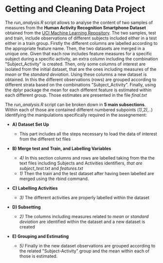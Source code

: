 # Getting and Cleaning Data Project
The *run_analysis.R* script allows to analyse the content of two samples of measures from the **Human Activity Recognition Smartphone Dataset** obtained from the [UCI Machine Learning Repository](http://archive.ics.uci.edu/ml/). The two samples, test and train, include observations of different subjects included either in a test either in a train group. 
Firstly the different columns are labelled according to the appropriate feature name. Then, the two datasets are merged in a unique one. Given that each row includes feature measures for a specific subject during a specific activity, an extra column including the combination "Subject_Activity" is created. 
Then, only some columns of interest are isolated from the initial dataset, that are the ones including measures of the *mean* or the *standard deviation*. Using these columns a new dataset is obtained. In this the different observations (rows) are grouped according to different strata based on the combinations "Subject_Activity". Finally, using the dplyr package the mean for each different feature is estimated within each different group. Those estimates are presented in the file *final.txt* 

The *run_analysis.R* script can be broken down in **5 main subsections**. Within each of those are contained different numbered subpoints (*1)*,*2)*,..) identifying the manipulations specifically required in the assegnement: 

* **A) Dataset Set Up**
    * This part includes all the steps necessary to load the data of interest from the different txt files

* **B) Merge test and Train, and Labelling Variables**
    * *4)* In this section columns and rows are labelled taking from the the text files including Subjects and Activities identifiers, *that are subject_test.txt* and *features.txt*
    * *1)* Then the train and the test dataset after having been labelled are merged using the rbind command.

* **C) Labelling Activities**
    * *3)* The different activities are properly labelled within the dataset

* **D) Subsetting**
    * *2)* The columns including measures related to *mean* or *standard deviation* are identified within the dataset and a new dataset is created

* **E) Grouping and Estimating**
    * *5)* Finally in the new dataset observations are grouped according to the related "Subject-Activity" group and the mean within each of those is estimated.  
